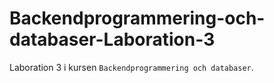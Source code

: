 # Backendprogrammering-och-databaser-Laboration-3

Laboration 3 i kursen `Backendprogrammering och databaser`.
